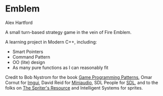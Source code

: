 # Emblem
Alex Hartford

A small turn-based strategy game in the vein of Fire Emblem.

A learning project in Modern C++, including:
- Smart Pointers
- Command Pattern
- OO (lite) design
- As many pure functions as I can reasonably fit

Credit to Bob Nystrom for the book <a href="https://gameprogrammingpatterns.com/">Game Programming Patterns</a>, 
Omar Cornut for <a href="https://github.com/ocornut/imgui">Imgui</a>,
David Reid for <a href="https://miniaud.io/">Miniaudio</a>,
SDL People for <a href="https://www.libsdl.org/">SDL</a>,
and to the folks on <a href="https://www.spriters-resource.com/">The Spriter's Resource</a> and Intelligent Systems for sprites.
